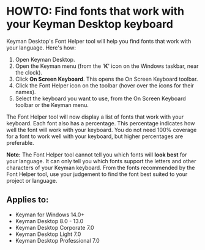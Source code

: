 # HOWTO: Find fonts that work with your Keyman Desktop keyboard

Keyman Desktop's Font Helper tool will help you find fonts that work with your language. Here's how:
  1. Open Keyman Desktop.
  2. Open the Keyman menu (from the '**K**' icon on the Windows taskbar, near the clock).
  3. Click **On Screen Keyboard**. This opens the On Screen Keyboard toolbar.
  4. Click the Font Helper icon on the toolbar (hover over the icons for their names).
  5. Select the keyboard you want to use, from the On Screen Keyboard toolbar or the Keyman menu.


The Font Helper tool will now display a list of fonts that work with your keyboard. Each font also has a percentage. This percentage indicates how well the font will work with your keyboard. You do not need 100% coverage for a font to work well with your keyboard, but higher percentages are preferable.

**Note:** The Font Helper tool cannot tell you which fonts will **look best** for your language. It can only tell you which fonts support the letters and other characters of your Keyman keyboard. From the fonts recommended by the Font Helper tool, use your judgement to find the font best suited to your project or language.

## Applies to:
* Keyman for Windows 14.0+
* Keyman Desktop 8.0 - 13.0
* Keyman Desktop Corporate 7.0
* Keyman Desktop Light 7.0
* Keyman Desktop Professional 7.0
